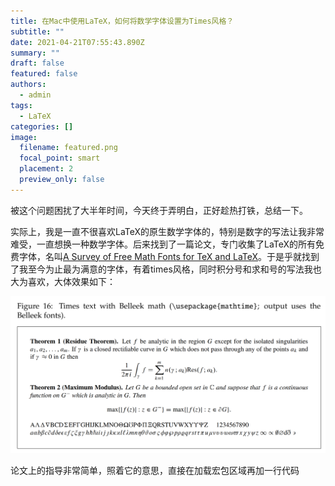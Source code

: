 ```yaml
---
title: 在Mac中使用LaTeX，如何将数学字体设置为Times风格？
subtitle: ""
date: 2021-04-21T07:55:43.890Z
summary: ""
draft: false
featured: false
authors:
  - admin
tags:
  - LaTeX
categories: []
image:
  filename: featured.png
  focal_point: smart
  placement: 2
  preview_only: false
---
```

被这个问题困扰了大半年时间，今天终于弄明白，正好趁热打铁，总结一下。

实际上，我是一直不很喜欢LaTeX的原生数学字体的，特别是数字的写法让我非常难受，一直想换一种数学字体。后来找到了一篇论文，专门收集了LaTeX的所有免费字体，名叫[A Survey of Free Math Fonts for TeX and LaTeX](http://www.nic.funet.fi/index/TeX/CTAN/info/Free_Math_Font_Survey/survey.pdf)。于是乎就找到了我至今为止最为满意的字体，有着times风格，同时积分号和求和号的写法我也大为喜欢，大体效果如下：

![](截屏2021-04-21-下午4.18.31.png)

论文上的指导非常简单，照着它的意思，直接在加载宏包区域再加一行代码